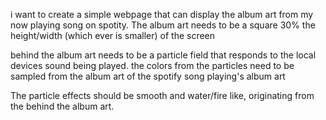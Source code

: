 i want to create a simple webpage that can display the album art from my now playing song on spotity.
The album art needs to be a square 30% the height/width (which ever is smaller) of the screen

behind the album art needs to be a particle field that responds to the local devices sound being played. the colors from the particles need to be sampled from the album art of the spotify song playing's album art

The particle effects should be smooth and water/fire like, originating from the behind the album art.